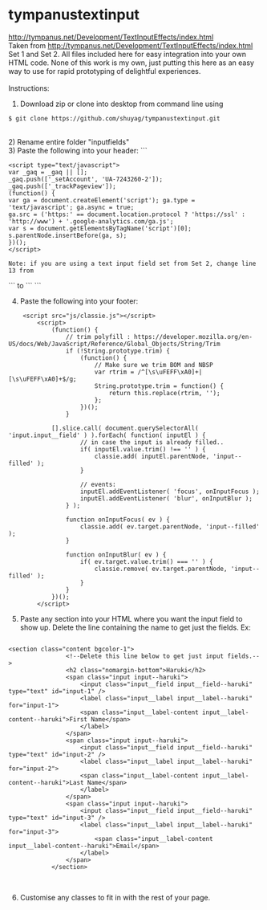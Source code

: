# tympanustextinput
http://tympanus.net/Development/TextInputEffects/index.html
<br>
Taken from http://tympanus.net/Development/TextInputEffects/index.html Set 1 and Set 2. All files included here for easy integration into your own HTML code. None of this work is my own, just putting this here as an easy way to use for rapid prototyping of delightful experiences. 
<br>
<br>
Instructions:<br>
1) Download zip or clone into desktop from command line using <br>
```
$ git clone https://github.com/shuyag/tympanustextinput.git
```
<br>
2) Rename entire folder "inputfields"
<br>
3) Paste the following into your header: 
```
    <link rel="stylesheet" type="text/css" href="inputfields/css/normalize.css" />
    <link rel="stylesheet" type="text/css" href="inputfields/fonts/font-awesome-4.2.0/css/font-awesome.min.css" />
    <link rel="stylesheet" type="text/css" href="inputfields/css/demo.css" />
    <link rel="stylesheet" type="text/css" href="inputfields/css/set2.css" />

	<script type="text/javascript">
	var _gaq = _gaq || [];
	_gaq.push(['_setAccount', 'UA-7243260-2']);
	_gaq.push(['_trackPageview']);
	(function() {
	var ga = document.createElement('script'); ga.type = 'text/javascript'; ga.async = true;
	ga.src = ('https:' == document.location.protocol ? 'https://ssl' : 'http://www') + '.google-analytics.com/ga.js';
	var s = document.getElementsByTagName('script')[0]; s.parentNode.insertBefore(ga, s);
	})();
	</script>
```
Note: if you are using a text input field set from Set 2, change line 13 from 
```
<link rel="stylesheet" type="text/css" href="inputfields/css/set1.css" />
```
to
```
<link rel="stylesheet" type="text/css" href="inputfields/css/set2.css" />
```

4) Paste the following into your footer: 

```
    <script src="js/classie.js"></script>
		<script>
			(function() {
				// trim polyfill : https://developer.mozilla.org/en-US/docs/Web/JavaScript/Reference/Global_Objects/String/Trim
				if (!String.prototype.trim) {
					(function() {
						// Make sure we trim BOM and NBSP
						var rtrim = /^[\s\uFEFF\xA0]+|[\s\uFEFF\xA0]+$/g;
						String.prototype.trim = function() {
							return this.replace(rtrim, '');
						};
					})();
				}

			[].slice.call( document.querySelectorAll( 'input.input__field' ) ).forEach( function( inputEl ) {
					// in case the input is already filled..
					if( inputEl.value.trim() !== '' ) {
						classie.add( inputEl.parentNode, 'input--filled' );
					}

					// events:
					inputEl.addEventListener( 'focus', onInputFocus );
					inputEl.addEventListener( 'blur', onInputBlur );
				} );

				function onInputFocus( ev ) {
					classie.add( ev.target.parentNode, 'input--filled' );
				}

				function onInputBlur( ev ) {
					if( ev.target.value.trim() === '' ) {
						classie.remove( ev.target.parentNode, 'input--filled' );
					}
				}
			})();
		</script>

```

5) Paste any section into your HTML where you want the input field to show up. Delete the line containing the name to get just the fields. 
Ex: 
```

<section class="content bgcolor-1">
				<!--Delete this line below to get just input fields.-->
				<h2 class="nomargin-bottom">Haruki</h2> 
				<span class="input input--haruki">
					<input class="input__field input__field--haruki" type="text" id="input-1" />
					<label class="input__label input__label--haruki" for="input-1">
					<span class="input__label-content input__label-content--haruki">First Name</span>
					</label>
				</span>
				<span class="input input--haruki">
					<input class="input__field input__field--haruki" type="text" id="input-2" />
					<label class="input__label input__label--haruki" for="input-2">
					<span class="input__label-content input__label-content--haruki">Last Name</span>
					</label>
				</span>
				<span class="input input--haruki">
					<input class="input__field input__field--haruki" type="text" id="input-3" />
					<label class="input__label input__label--haruki" for="input-3">
						<span class="input__label-content input__label-content--haruki">Email</span>
					</label>
				</span>
			</section>
```			
<br>


6) Customise any classes to fit in with the rest of your page.

